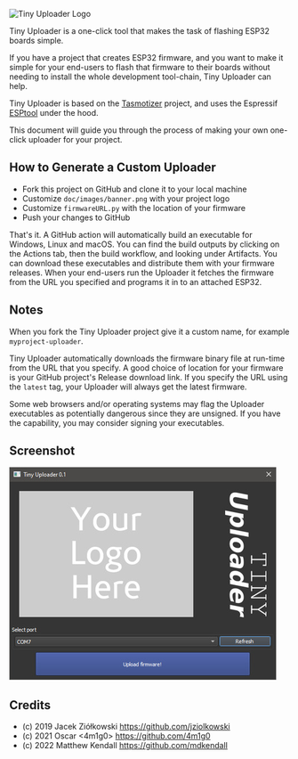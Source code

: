 ![Tiny Uploader Logo](doc/images/uploader_logo.png)

Tiny Uploader is a one-click tool that makes the task of flashing ESP32 boards simple.

If you have a project that creates ESP32 firmware, and you want to make it simple for your end-users to flash that firmware to their boards without needing to install the whole development tool-chain, Tiny Uploader can help.

Tiny Uploader is based on the <a href="https://github.com/tasmota/tasmotizer">Tasmotizer</a> project, and uses the Espressif <a href="https://github.com/espressif/esptool">ESPtool</a> under the hood.

This document will guide you through the process of making your own one-click uploader for your project.

## How to Generate a Custom Uploader

- Fork this project on GitHub and clone it to your local machine
- Customize `doc/images/banner.png` with your project logo
- Customize `firmwareURL.py` with the location of your firmware
- Push your changes to GitHub

That's it. A GitHub action will automatically build an executable for Windows, Linux and macOS. You can find the build outputs by clicking on the Actions tab, then the build workflow, and looking under Artifacts. You can download these executables and distribute them with your firmware releases. When your end-users run the Uploader it fetches the firmware from the URL you specified and programs it in to an attached ESP32.

## Notes

When you fork the Tiny Uploader project give it a custom name, for example `myproject-uploader`.

Tiny Uploader automatically downloads the firmware binary file at run-time from the URL that you specify. A good choice of location for your firmware is your GitHub project's Release download link. If you specify the URL using the `latest` tag, your Uploader will always get the latest firmware.

Some web browsers and/or operating systems may flag the Uploader executables as potentially dangerous since they are unsigned. If you have the capability, you may consider signing your executables.

## Screenshot

![Screenshot](doc/images/screenshot.jpg)

## Credits

- (c) 2019 Jacek Ziółkowski https://github.com/jziolkowski
- (c) 2021 Oscar <4m1g0> https://github.com/4m1g0
- (c) 2022 Matthew Kendall https://github.com/mdkendall

